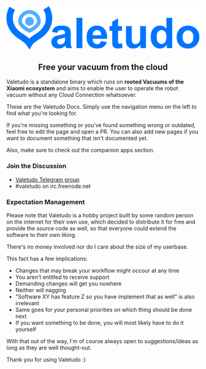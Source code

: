 <div align="center">
    <img src="https://raw.githubusercontent.com/Hypfer/Valetudo/master/assets/logo/valetudo_logo_with_name.svg" width="800" alt="valetudo">
    <p align="center"><h2>Free your vacuum from the cloud</h2></p>
</div>

Valetudo is a standalone binary which runs on **rooted Vacuums of the Xiaomi ecosystem** and aims to enable the user to operate the robot vacuum without any Cloud Connection whatsoever.

These are the Valetudo Docs.
Simply use the navigation menu on the left to find what you're looking for.


If you're missing something or you've found something wrong or outdated, feel free to edit the page and open a PR.
You can also add new pages if you want to document something that isn't documented yet.

Also, make sure to check out the companion apps section.

### Join the Discussion
* [Valetudo Telegram group](https://t.me/joinchat/TQOdpFUY0WIwNGEy)
* \#valetudo on irc.freenode.net

### Expectation Management
Please note that Valetudo is a hobby project built by some random person on the internet for their own use,
which decided to distribute it for free and provide the source code as well, so that everyone could extend the
software to their own liking.

There's no money involved nor do I care about the size of my userbase.

This fact has a few implications:
* Changes that may break your workflow might occour at any time
* You aren't entitled to receive support
* Demanding changes will get you nowhere
* Neither will nagging
* "Software XY has feature Z so you have implement that as well" is also irrelevant
* Same goes for your personal priorities on which thing should be done next
* If you want something to be done, you will most likely have to do it yourself


With that out of the way, I'm of course always open to suggestions/ideas as long as they are well thought-out.

Thank you for using Valetudo :)
